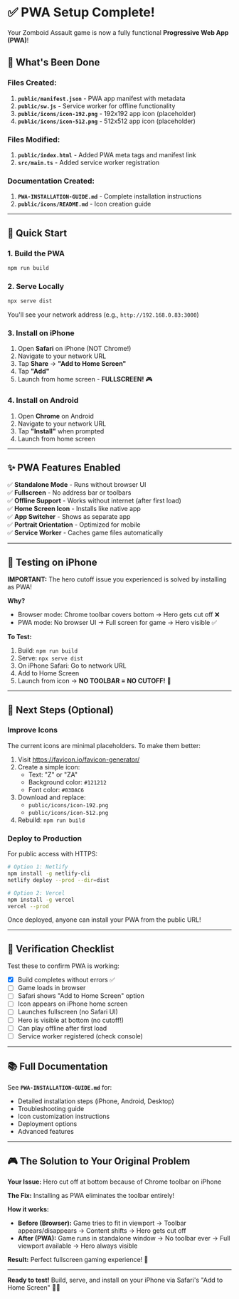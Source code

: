 # ✅ PWA Setup Complete!

Your Zomboid Assault game is now a fully functional **Progressive Web App (PWA)**!

## 🎉 What's Been Done

### Files Created:
1. **`public/manifest.json`** - PWA app manifest with metadata
2. **`public/sw.js`** - Service worker for offline functionality
3. **`public/icons/icon-192.png`** - 192x192 app icon (placeholder)
4. **`public/icons/icon-512.png`** - 512x512 app icon (placeholder)

### Files Modified:
1. **`public/index.html`** - Added PWA meta tags and manifest link
2. **`src/main.ts`** - Added service worker registration

### Documentation Created:
1. **`PWA-INSTALLATION-GUIDE.md`** - Complete installation instructions
2. **`public/icons/README.md`** - Icon creation guide

---

## 🚀 Quick Start

### 1. Build the PWA
```bash
npm run build
```

### 2. Serve Locally
```bash
npx serve dist
```

You'll see your network address (e.g., `http://192.168.0.83:3000`)

### 3. Install on iPhone
1. Open **Safari** on iPhone (NOT Chrome!)
2. Navigate to your network URL
3. Tap **Share** → **"Add to Home Screen"**
4. Tap **"Add"**
5. Launch from home screen - **FULLSCREEN!** 🎮

### 4. Install on Android
1. Open **Chrome** on Android
2. Navigate to your network URL
3. Tap **"Install"** when prompted
4. Launch from home screen

---

## ✨ PWA Features Enabled

✅ **Standalone Mode** - Runs without browser UI  
✅ **Fullscreen** - No address bar or toolbars  
✅ **Offline Support** - Works without internet (after first load)  
✅ **Home Screen Icon** - Installs like native app  
✅ **App Switcher** - Shows as separate app  
✅ **Portrait Orientation** - Optimized for mobile  
✅ **Service Worker** - Caches game files automatically  

---

## 📱 Testing on iPhone

**IMPORTANT:** The hero cutoff issue you experienced is solved by installing as PWA!

**Why?**
- Browser mode: Chrome toolbar covers bottom → Hero gets cut off ❌
- PWA mode: No browser UI → Full screen for game → Hero visible ✅

**To Test:**
1. Build: `npm run build`
2. Serve: `npx serve dist`
3. On iPhone Safari: Go to network URL
4. Add to Home Screen
5. Launch from icon → **NO TOOLBAR = NO CUTOFF!** 🎉

---

## 🎨 Next Steps (Optional)

### Improve Icons
The current icons are minimal placeholders. To make them better:

1. Visit https://favicon.io/favicon-generator/
2. Create a simple icon:
   - Text: "Z" or "ZA"
   - Background color: `#121212`
   - Font color: `#03DAC6`
3. Download and replace:
   - `public/icons/icon-192.png`
   - `public/icons/icon-512.png`
4. Rebuild: `npm run build`

### Deploy to Production
For public access with HTTPS:

```bash
# Option 1: Netlify
npm install -g netlify-cli
netlify deploy --prod --dir=dist

# Option 2: Vercel
npm install -g vercel
vercel --prod
```

Once deployed, anyone can install your PWA from the public URL!

---

## 🧪 Verification Checklist

Test these to confirm PWA is working:

- [x] Build completes without errors ✅
- [ ] Game loads in browser
- [ ] Safari shows "Add to Home Screen" option
- [ ] Icon appears on iPhone home screen
- [ ] Launches fullscreen (no Safari UI)
- [ ] Hero is visible at bottom (no cutoff!)
- [ ] Can play offline after first load
- [ ] Service worker registered (check console)

---

## 📚 Full Documentation

See **`PWA-INSTALLATION-GUIDE.md`** for:
- Detailed installation steps (iPhone, Android, Desktop)
- Troubleshooting guide
- Icon customization instructions
- Deployment options
- Advanced features

---

## 🎮 The Solution to Your Original Problem

**Your Issue:** Hero cut off at bottom because of Chrome toolbar on iPhone

**The Fix:** Installing as PWA eliminates the toolbar entirely!

**How it works:**
- **Before (Browser):** Game tries to fit in viewport → Toolbar appears/disappears → Content shifts → Hero gets cut off
- **After (PWA):** Game runs in standalone window → No toolbar ever → Full viewport available → Hero always visible

**Result:** Perfect fullscreen gaming experience! 🎉

---

**Ready to test!** Build, serve, and install on your iPhone via Safari's "Add to Home Screen" 📱✨
